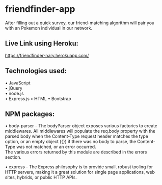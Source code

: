 
# friendfinder-app 

After filling out a quick survey, our friend-matching algorithm will pair you with an Pokemon individual in our network.  

## Live Link using Heroku:  
https://friendfinder-nary.herokuapp.com/

## Technologies used:
•	JavaScript   
•	jQuery  
•	node.js  
•	Express.js 
•	HTML 
•	Bootstrap  

## NPM packages:
•	body-parser - The bodyParser object exposes various factories to create middlewares. All middlewares will populate the req.body property with the parsed body when the Content-Type request header matches the type option, or an empty object ({}) if there was no body to parse, the Content-Type was not matched, or an error occurred.  
The various errors returned by this module are described in the errors section.  

•	express - The Express philosophy is to provide small, robust tooling for HTTP servers, making it a great solution for single page applications, web sites, hybrids, or public HTTP APIs.  



